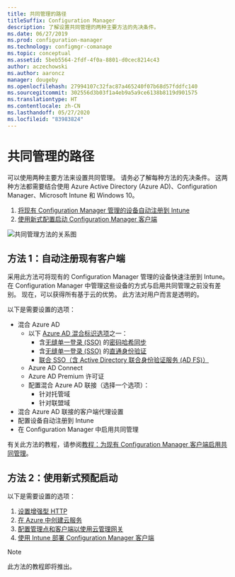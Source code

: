 ```yaml
---
title: 共同管理的路径
titleSuffix: Configuration Manager
description: 了解设置共同管理的两种主要方法的先决条件。
ms.date: 06/27/2019
ms.prod: configuration-manager
ms.technology: configmgr-comanage
ms.topic: conceptual
ms.assetid: 5beb5564-2fdf-4f0a-8801-d0cec8214c43
author: aczechowski
ms.author: aaroncz
manager: dougeby
ms.openlocfilehash: 27994107c32fac87a465240f07b68d57fddfc140
ms.sourcegitcommit: 302556d3b03f1a4eb9a5a9ce6138b8119d901575
ms.translationtype: HT
ms.contentlocale: zh-CN
ms.lasthandoff: 05/27/2020
ms.locfileid: "83983824"
---
```

# <a name="paths-to-co-management"></a>共同管理的路径

可以使用两种主要方法来设置共同管理。 请务必了解每种方法的先决条件。 这两种方法都需要结合使用 Azure Active Directory (Azure AD)、Configuration Manager、Microsoft Intune 和 Windows 10。 

1. [将现有 Configuration Manager 管理的设备自动注册到 Intune](#bkmk_path1)  
2. [使用新式配置启动 Configuration Manager 客户端](#bkmk_path2)  

![共同管理方法的关系图](media/co-management-paths.png)



## <a name="path-1-auto-enroll-existing-clients"></a><a name="bkmk_path1"></a>方法 1：自动注册现有客户端

采用此方法可将现有的 Configuration Manager 管理的设备快速注册到 Intune。 在 Configuration Manager 中管理这些设备的方式与启用共同管理之前没有差别。 现在，可以获得所有基于云的优势。 此方法对用户而言是透明的。

以下是需要设置的选项：
- 混合 Azure AD
    - 以下 [Azure AD 混合标识选项](https://docs.microsoft.com/azure/active-directory/hybrid/plan-connect-user-signin)之一：  
       - 含[无缝单一登录 (SSO)](https://docs.microsoft.com/azure/active-directory/hybrid/how-to-connect-sso) 的[密码哈希同步](https://docs.microsoft.com/azure/active-directory/hybrid/plan-connect-user-signin#password-hash-synchronization)
       - 含[无缝单一登录 (SSO)](https://docs.microsoft.com/azure/active-directory/hybrid/how-to-connect-sso) 的[直通身份验证](https://docs.microsoft.com/azure/active-directory/hybrid/how-to-connect-pta)
       - [联合 SSO（含 Active Directory 联合身份验证服务 (AD FS)）](https://docs.microsoft.com/azure/active-directory/hybrid/plan-connect-user-signin#federation-that-uses-a-new-or-existing-farm-with-ad-fs-in-windows-server-2012-r2)
    - Azure AD Connect
    - Azure AD Premium 许可证
    - 配置混合 Azure AD 联接（选择一个选项）：
        - 针对托管域
        - 针对联盟域
- 混合 Azure AD 联接的客户端代理设置
- 配置设备自动注册到 Intune
- 在 Configuration Manager 中启用共同管理

有关此方法的教程，请参阅[教程：为现有 Configuration Manager 客户端启用共同管理](tutorial-co-manage-clients.md)。



## <a name="path-2-bootstrap-with-modern-provisioning"></a><a name="bkmk_path2"></a> 方法 2：使用新式预配启动

以下是需要设置的选项：

1. [设置增强型 HTTP](../core/plan-design/hierarchy/enhanced-http.md)  
2. [在 Azure 中创建云服务](../core/servers/deploy/configure/azure-services-wizard.md)  
3. [配置管理点和客户端以使用云管理网关](../core/clients/manage/cmg/setup-cloud-management-gateway.md)  
4. [使用 Intune 部署 Configuration Manager 客户端](how-to-prepare-Win10.md)  

> [!Note]  
> 此方法的教程即将推出。

